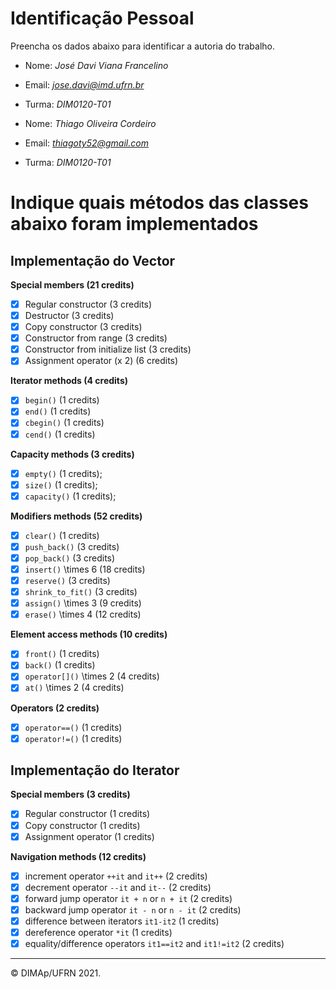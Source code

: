 ﻿# Identificação Pessoal

Preencha os dados abaixo para identificar a autoria do trabalho.

- Nome: *José Davi Viana Francelino*
- Email: *jose.davi@imd.ufrn.br*
- Turma: *DIM0120-T01*

- Nome: *Thiago Oliveira Cordeiro*
- Email: *thiagoty52@gmail.com*
- Turma: *DIM0120-T01*

# Indique quais métodos das classes abaixo foram implementados

## Implementação do Vector

**Special members (21 credits)**
- [X] Regular constructor (3 credits)
- [X] Destructor (3 credits)
- [X] Copy constructor (3 credits)
- [X] Constructor from range (3 credits)
- [X] Constructor from initialize list (3 credits)
- [X] Assignment operator (x 2) (6 credits)

**Iterator methods (4 credits)**
- [X] `begin()` (1 credits)
- [X] `end()` (1 credits)
- [X] `cbegin()` (1 credits)
- [X] `cend()` (1 credits)

**Capacity methods (3 credits)**
- [X] `empty()` (1 credits);
- [X] `size()` (1 credits);
- [X] `capacity()` (1 credits);

**Modifiers methods (52 credits)**
- [X] `clear()` (1 credits)
- [X] `push_back()` (3 credits)
- [X] `pop_back()` (3 credits)
- [X] `insert()` \times 6 (18 credits)
- [X] `reserve()` (3 credits)
- [X] `shrink_to_fit()` (3 credits)
- [X] `assign()` \times 3 (9 credits)
- [X] `erase()` \times 4 (12 credits)

**Element access methods (10 credits)**
- [X] `front()` (1 credits)
- [X] `back()` (1 credits)
- [X] `operator[]()` \times 2 (4 credits)
- [X] `at()` \times 2 (4 credits)

**Operators (2 credits)**
- [X] `operator==()` (1 credits)
- [X] `operator!=()` (1 credits)

## Implementação do Iterator

**Special members (3 credits)**
- [X] Regular constructor (1 credits)
- [X] Copy constructor (1 credits)
- [X] Assignment operator (1 credits)

**Navigation methods (12 credits)**
- [X] increment operator `++it` and `it++` (2 credits)
- [X] decrement operator `--it` and `it--` (2 credits)
- [X] forward jump operator `it + n` or `n + it`   (2 credits)
- [X] backward jump operator `it - n` or `n - it`   (2 credits)
- [X] difference between iterators `it1-it2` (1 credits)
- [X] dereference operator `*it` (1 credits)
- [X] equality/difference operators `it1==it2` and `it1!=it2` (2 credits)

--------
&copy; DIMAp/UFRN 2021.
